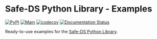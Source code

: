 # Safe-DS Python Library - Examples

[![PyPI](https://img.shields.io/pypi/v/safe-ds-examples)](https://pypi.org/project/safe-ds-examples/)
[![Main](https://github.com/Safe-DS/Stdlib-Examples/actions/workflows/main.yml/badge.svg)](https://github.com/Safe-DS/Stdlib-Examples/actions/workflows/main.yml)
[![codecov](https://codecov.io/gh/Safe-DS/Stdlib-Examples/branch/main/graph/badge.svg?token=X5CU9V952H)](https://codecov.io/gh/Safe-DS/Stdlib-Examples)
[![Documentation Status](https://readthedocs.org/projects/stdlib-examples/badge/?version=latest)](https://stdlib-examples.readthedocs.io/en/latest/?badge=latest)

Ready-to-use examples for the [Safe-DS Python Library](https://github.com/Safe-DS/Stdlib).
